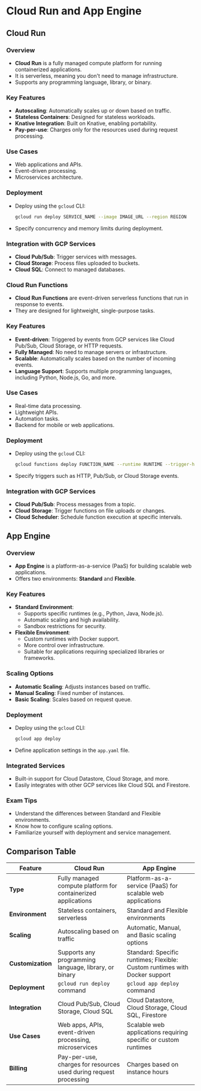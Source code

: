 # Cloud Run and App Engine

## Cloud Run

### Overview
- **Cloud Run** is a fully managed compute platform for running containerized applications.
- It is serverless, meaning you don't need to manage infrastructure.
- Supports any programming language, library, or binary.

### Key Features
- **Autoscaling**: Automatically scales up or down based on traffic.
- **Stateless Containers**: Designed for stateless workloads.
- **Knative Integration**: Built on Knative, enabling portability.
- **Pay-per-use**: Charges only for the resources used during request processing.

### Use Cases
- Web applications and APIs.
- Event-driven processing.
- Microservices architecture.

### Deployment
- Deploy using the `gcloud` CLI:
  ```bash
  gcloud run deploy SERVICE_NAME --image IMAGE_URL --region REGION
  ```
- Specify concurrency and memory limits during deployment.

### Integration with GCP Services
- **Cloud Pub/Sub**: Trigger services with messages.
- **Cloud Storage**: Process files uploaded to buckets.
- **Cloud SQL**: Connect to managed databases.

### Cloud Run Functions

- **Cloud Run Functions** are event-driven serverless functions that run in response to events.
- They are designed for lightweight, single-purpose tasks.

### Key Features
- **Event-driven**: Triggered by events from GCP services like Cloud Pub/Sub, Cloud Storage, or HTTP requests.
- **Fully Managed**: No need to manage servers or infrastructure.
- **Scalable**: Automatically scales based on the number of incoming events.
- **Language Support**: Supports multiple programming languages, including Python, Node.js, Go, and more.

### Use Cases
- Real-time data processing.
- Lightweight APIs.
- Automation tasks.
- Backend for mobile or web applications.

### Deployment
- Deploy using the `gcloud` CLI:
  ```bash
  gcloud functions deploy FUNCTION_NAME --runtime RUNTIME --trigger-http --region REGION
  ```
- Specify triggers such as HTTP, Pub/Sub, or Cloud Storage events.

### Integration with GCP Services
- **Cloud Pub/Sub**: Process messages from a topic.
- **Cloud Storage**: Trigger functions on file uploads or changes.
- **Cloud Scheduler**: Schedule function execution at specific intervals.

## App Engine

### Overview
- **App Engine** is a platform-as-a-service (PaaS) for building scalable web applications.
- Offers two environments: **Standard** and **Flexible**.

### Key Features
- **Standard Environment**:
  - Supports specific runtimes (e.g., Python, Java, Node.js).
  - Automatic scaling and high availability.
  - Sandbox restrictions for security.
- **Flexible Environment**:
  - Custom runtimes with Docker support.
  - More control over infrastructure.
  - Suitable for applications requiring specialized libraries or frameworks.

### Scaling Options
- **Automatic Scaling**: Adjusts instances based on traffic.
- **Manual Scaling**: Fixed number of instances.
- **Basic Scaling**: Scales based on request queue.

### Deployment
- Deploy using the `gcloud` CLI:
  ```bash
  gcloud app deploy
  ```
- Define application settings in the `app.yaml` file.

### Integrated Services
- Built-in support for Cloud Datastore, Cloud Storage, and more.
- Easily integrates with other GCP services like Cloud SQL and Firestore.

### Exam Tips
- Understand the differences between Standard and Flexible environments.
- Know how to configure scaling options.
- Familiarize yourself with deployment and service management.

## Comparison Table

| Feature                | Cloud Run                                                                 | App Engine                                                                 |
|------------------------|---------------------------------------------------------------------------|---------------------------------------------------------------------------|
| **Type**              | Fully managed compute platform for containerized applications            | Platform-as-a-service (PaaS) for scalable web applications                |
| **Environment**       | Stateless containers, serverless                                         | Standard and Flexible environments                                        |
| **Scaling**           | Autoscaling based on traffic                                             | Automatic, Manual, and Basic scaling options                              |
| **Customization**     | Supports any programming language, library, or binary                    | Standard: Specific runtimes; Flexible: Custom runtimes with Docker support|
| **Deployment**        | `gcloud run deploy` command                                              | `gcloud app deploy` command                                               |
| **Integration**       | Cloud Pub/Sub, Cloud Storage, Cloud SQL                                  | Cloud Datastore, Cloud Storage, Cloud SQL, Firestore                     |
| **Use Cases**         | Web apps, APIs, event-driven processing, microservices                   | Scalable web applications requiring specific or custom runtimes           |
| **Billing**           | Pay-per-use, charges for resources used during request processing        | Charges based on instance hours                                           |

